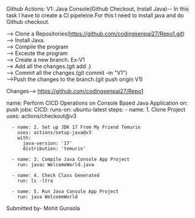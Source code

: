 Github Actions:
V1: Java Console(Github Checkout, Install Java)-- In this task I have to create a CI pipeleine.For this I need to install java and do Github checkout.

--> Clone a Repositories(https://github.com/codingsenpai27/Repo1.git) <br>
--> Install Java. <br>
--> Compile the program <br>
--> Exceute the program <br>
--> Create a new branch. Ex-V1 <br>
--> Add all the changes.(git add .) <br>
--> Commit all the changes.(git commit -m "V1") <br>
-->Push the changes to the branch.(git push origin V1) <br>

Changes--> https://github.com/codingsenpai27/Repo1<br>

name: Perform CICD Operations on Console Based Java Application
on: push
jobs:
  CICD:
    runs-on: ubuntu-latest
    steps:
      - name: 1. Clone Project
        uses: actions/checkout@v3     

      - name: 2. Set up JDK 17 From My Friend Temurin
        uses: actions/setup-java@v3
        with:
          java-version: '17'
          distribution: 'temurin'

      - name: 3. Compile Java Console App Project
        run: javac WelcomeWorld.java

      - name: 4. Check Class Generated
        run: ls -ltra

      - name: 5. Run Java Console App Project
        run: java WelcomeWorld


Submitted by- Mohit Gunsola
